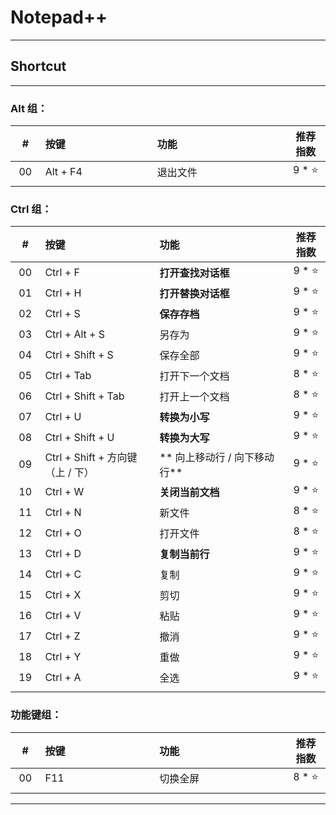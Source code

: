 # Notepad++

---

## Shortcut

---

### Alt 组：

| # | 按键 | 功能 | 推荐指数 |
|:---:|:---|:---|:---:|
| 00 | Alt + F4 | 退出文件 | 9 * ⭐ |
|<img width=50px/>|<img width=400px/>|<img width=500px/>|<img width=100px/>|

### Ctrl 组：

| # | 按键 | 功能 | 推荐指数 |
|:---:|:---|:---|:---:|
| 00 | Ctrl + F | **打开查找对话框** | 9 * ⭐ |
| 01 | Ctrl + H | **打开替换对话框** | 9 * ⭐ |
| 02 | Ctrl + S | **保存存档** | 9 * ⭐ | 
| 03 | Ctrl + Alt + S | 另存为 | 9 * ⭐ |
| 04 | Ctrl + Shift + S | 保存全部 | 9 * ⭐ |
| 05 | Ctrl + Tab | 打开下一个文档 | 8 * ⭐ |
| 06 | Ctrl + Shift + Tab | 打开上一个文档 | 8 * ⭐ |
| 07 | Ctrl + U | **转换为小写** | 9 * ⭐ |
| 08 | Ctrl + Shift + U | **转换为大写** | 9 * ⭐ |
| 09 | Ctrl + Shift + 方向键（上 / 下）| ** 向上移动行 / 向下移动行** | 9 * ⭐ |
| 10 | Ctrl + W | **关闭当前文档** | 9 * ⭐ |
| 11 | Ctrl + N | 新文件 | 8 * ⭐ |
| 12 | Ctrl + O | 打开文件 | 8 * ⭐ | 
| 13 | Ctrl + D | **复制当前行** | 9 * ⭐ | 
| 14 | Ctrl + C | 复制 | 9 * ⭐ | 
| 15 | Ctrl + X | 剪切 | 9 * ⭐ | 
| 16 | Ctrl + V | 粘贴 | 9 * ⭐ | 
| 17 | Ctrl + Z | 撤消 | 9 * ⭐ | 
| 18 | Ctrl + Y | 重做 | 9 * ⭐ | 
| 19 | Ctrl + A | 全选 | 9 * ⭐ | 
|<img width=50px/>|<img width=400px/>|<img width=500px/>|<img width=100px/>|

### 功能键组：

| # | 按键 | 功能 | 推荐指数 |
|:---:|:---|:---|:---:|
| 00 | F11 | 切换全屏 | 8 * ⭐ |
|<img width=50px/>|<img width=400px/>|<img width=500px/>|<img width=100px/>|

---


